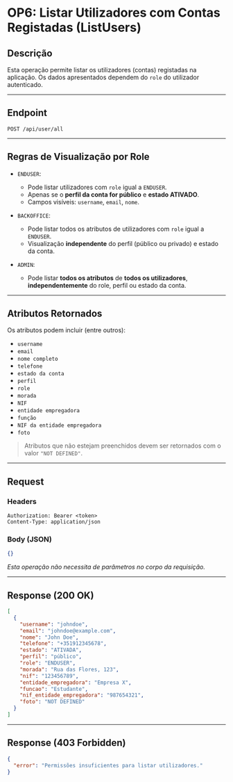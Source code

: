 # OP6: Listar Utilizadores com Contas Registadas (ListUsers)

## Descrição

Esta operação permite listar os utilizadores (contas) registadas na aplicação. Os dados apresentados dependem do `role` do utilizador autenticado.

---

## Endpoint

```
POST /api/user/all
```

---

## Regras de Visualização por Role

- `ENDUSER`:
  - Pode listar utilizadores com `role` igual a `ENDUSER`.
  - Apenas se o **perfil da conta for público** e **estado ATIVADO**.
  - Campos visíveis: `username`, `email`, `nome`.

- `BACKOFFICE`:
  - Pode listar todos os atributos de utilizadores com `role` igual a `ENDUSER`.
  - Visualização **independente** do perfil (público ou privado) e estado da conta.

- `ADMIN`:
  - Pode listar **todos os atributos** de **todos os utilizadores**, **independentemente** do role, perfil ou estado da conta.

---

## Atributos Retornados

Os atributos podem incluir (entre outros):

- `username`
- `email`
- `nome completo`
- `telefone`
- `estado da conta`
- `perfil`
- `role`
- `morada`
- `NIF`
- `entidade empregadora`
- `função`
- `NIF da entidade empregadora`
- `foto`

> Atributos que não estejam preenchidos devem ser retornados com o valor `"NOT DEFINED"`.

---

## Request

### Headers

```http
Authorization: Bearer <token>
Content-Type: application/json
```

### Body (JSON)

```json
{}
```

*Esta operação não necessita de parâmetros no corpo da requisição.*

---

## Response (200 OK)

```json
[
  {
    "username": "johndoe",
    "email": "johndoe@example.com",
    "nome": "John Doe",
    "telefone": "+351912345678",
    "estado": "ATIVADA",
    "perfil": "público",
    "role": "ENDUSER",
    "morada": "Rua das Flores, 123",
    "nif": "123456789",
    "entidade_empregadora": "Empresa X",
    "funcao": "Estudante",
    "nif_entidade_empregadora": "987654321",
    "foto": "NOT DEFINED"
  }
]
```

---

## Response (403 Forbidden)

```json
{
  "error": "Permissões insuficientes para listar utilizadores."
}
```
